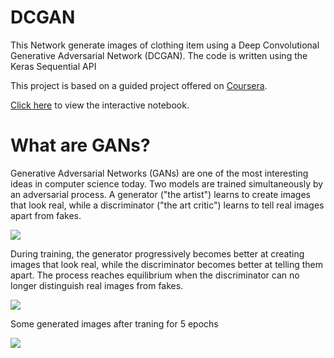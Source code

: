 # DCGAN
This Network generate images of clothing item using a Deep Convolutional Generative Adversarial Network (DCGAN). The code is written using the Keras Sequential API 

This project is based on a guided project offered on [Coursera](https://www.coursera.org/learn/generative-adversarial-networks-keras/).

[Click here](https://colab.research.google.com/drive/1wp5wRPvaQhJbtqm7Pvy5NCWB5yckdG2y?usp=sharing) to view the interactive notebook.  

# What are GANs?
Generative Adversarial Networks (GANs) are one of the most interesting ideas in computer science today. Two models are trained simultaneously by an adversarial process. A generator ("the artist") learns to create images that look real, while a discriminator ("the art critic") learns to tell real images apart from fakes.

![](https://www.tensorflow.org/tutorials/generative/images/gan1.png)

During training, the generator progressively becomes better at creating images that look real, while the discriminator becomes better at telling them apart. The process reaches equilibrium when the discriminator can no longer distinguish real images from fakes.

![](https://www.tensorflow.org/tutorials/generative/images/gan2.png)

Some generated images after traning for 5 epochs

![](https://user-images.githubusercontent.com/45777019/84037270-0f12eb80-a9be-11ea-8e83-1edb51b27061.png)

